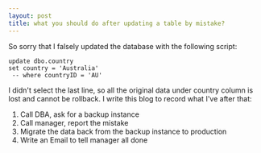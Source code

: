 ```yaml
---
layout: post
title: what you should do after updating a table by mistake?
---
```


So sorry that I falsely updated the database with the following script:

```
update dbo.country
set country = 'Australia'
 -- where countryID = 'AU'
```

I didn't select the last line, so all the original data under country column is lost and cannot be rollback. I write this blog to record what I've after that:


1. Call DBA, ask for a backup instance
2. Call manager, report the mistake
3. Migrate  the data back from the backup instance to production
4. Write an Email to tell manager all done

